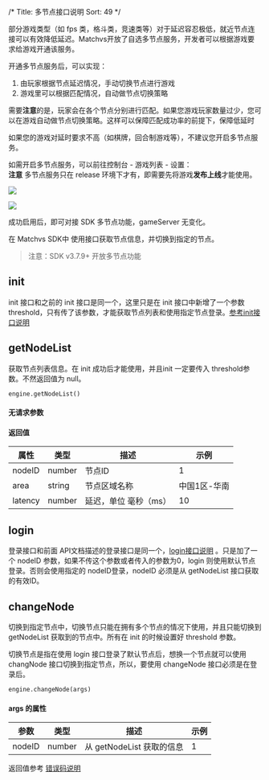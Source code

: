 /*
Title: 多节点接口说明
Sort: 49
*/

部分游戏类型（如 fps 类，格斗类，竞速类等）对于延迟容忍极低，就近节点连接可以有效降低延迟。Matchvs开放了自选多节点服务，开发者可以根据游戏要求给游戏开通该服务。

开通多节点服务后，可以实现：

1. 由玩家根据节点延迟情况，手动切换节点进行游戏
2. 游戏里可以根据匹配情况，自动做节点切换策略

需要**注意**的是，玩家会在各个节点分别进行匹配。如果您游戏玩家数量过少，您可以在游戏自动做节点切换策略。这样可以保障匹配成功率的前提下，保障低延时

如果您的游戏对延时要求不高（如棋牌，回合制游戏等），不建议您开启多节点服务。

如需开启多节点服务，可以前往控制台 - 游戏列表 - 设置：  
**注意** 多节点服务只在 release 环境下才有，即需要先将游戏**发布上线**才能使用。

![](http://imgs.matchvs.com/static/node/node6.png)

![](http://imgs.matchvs.com/static/node/node8.png)

成功启用后，即可对接 SDK 多节点功能，gameServer 无变化。



在 Matchvs SDK中 使用接口获取节点信息，并切换到指定的节点。

>  注意：SDK v3.7.9+ 开放多节点功能

## init

init 接口和之前的 init 接口是同一个，这里只是在 init 接口中新增了一个参数 threshold，只有传了该参数，才能获取节点列表和使用指定节点登录。[参考init接口说明](./JavaScript)

## getNodeList

获取节点列表信息。在 init 成功后才能使用，并且init 一定要传入 threshold参数。不然返回值为 null。

```
engine.getNodeList()
```

#### 无请求参数

#### 返回值

| 属性    | 类型   | 描述                  | 示例         |
| ------- | ------ | --------------------- | ------------ |
| nodeID  | number | 节点ID                | 1            |
| area    | string | 节点区域名称          | 中国1区-华南 |
| latency | number | 延迟，单位 毫秒（ms） | 10           |



## login

 登录接口和前面 API文档描述的登录接口是同一个，[login接口说明](./JavaScript) 。只是加了一个 nodeID 参数，如果不传这个参数或者传入的参数为0，login 则使用默认节点登录。否则会使用指定的 nodeID登录，nodeID 必须是从 getNodeList 接口获取的有效ID。



## changeNode

切换到指定节点中，切换节点只能在拥有多个节点的情况下使用，并且只能切换到 getNodeList 获取到的节点中。所有在 init 的时候设置好 threshold 参数。

切换节点是指在使用 login 接口登录了默认节点后，想换一个节点就可以使用 changNode 接口切换到指定节点，所以，要使用 changeNode 接口必须是在登录后。

```
engine.changeNode(args)
```

#### args 的属性

| 参数   | 类型   | 描述                      | 示例 |
| ------ | ------ | ------------------------- | ---- |
| nodeID | number | 从 getNodeList 获取的信息 | 1    |

返回值参考 [错误码说明](https://doc.matchvs.com/APIDoc/erroCode)
